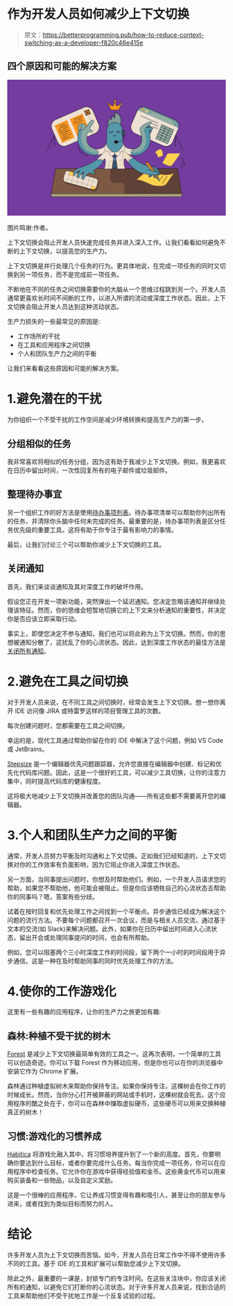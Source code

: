 # 作为开发人员如何减少上下文切换

> 原文：<https://betterprogramming.pub/how-to-reduce-context-switching-as-a-developer-f820c46e415e>

## 四个原因和可能的解决方案

![](img/1cf3bb68169a02b858c5b7297b7beb5c.png)

图片鸣谢:作者。

上下文切换会阻止开发人员快速完成任务并进入深入工作。让我们看看如何避免不断的上下文切换，以提高您的生产力。

上下文切换是并行处理几个任务的行为。更具体地说，在完成一项任务的同时又切换到另一项任务，而不是完成前一项任务。

不断地在不同的任务之间切换需要你的大脑从一个思维过程跳到另一个。开发人员通常更喜欢长时间不间断的工作，以进入所谓的流动或深度工作状态。因此，上下文切换会阻止开发人员达到这种流动状态。

生产力损失的一些最常见的原因是:

*   工作场所的干扰
*   在工具和应用程序之间切换
*   个人和团队生产力之间的平衡

让我们来看看这些原因和可能的解决方案。

# 1.避免潜在的干扰

为你组织一个不受干扰的工作空间是减少环境转换和提高生产力的第一步。

## **分组相似的任务**

我非常喜欢将相似的任务分组，因为这有助于我减少上下文切换。例如，我更喜欢在日历中留出时间，一次性回复所有的电子邮件或垃圾邮件。

## **整理待办事宜**

另一个组织工作的好方法是使用[待办事项列表](https://www.stepsize.com/blog/how-to-organise-your-todos-as-a-software-engineer)。待办事项清单可以帮助你列出所有的任务，并清除你头脑中任何未完成的任务。最重要的是，待办事项列表是区分任务优先级的重要工具。这将有助于你专注于最有影响力的事情。

最后，让我们讨论三个可以帮助你减少上下文切换的工具。

## **关闭通知**

首先，我们来谈谈通知及其对深度工作的破坏作用。

假设您正在开发一项新功能，突然弹出一个延迟通知。您决定忽略该通知并继续处理该特征。然而，你的思维会短暂地切换它的上下文来分析通知的重要性，并决定你是否应该立即采取行动。

事实上，即使您决定不参与通知，我们也可以将此称为上下文切换。然而，你的思想被通知分散了，这扰乱了你的心流状态。因此，达到深度工作状态的最佳方法是[关闭所有通知](https://support.google.com/chrome/answer/3220216?hl=en&co=GENIE.Platform%3DDesktop)。

# 2.避免在工具之间切换

对于开发人员来说，在不同工具之间切换时，经常会发生上下文切换。想一想你离开 IDE 访问像 JIRA 或特雷罗这样的项目管理工具的次数。

每次创建问题时，您都需要在工具之间切换。

幸运的是，现代工具通过帮助你留在你的 IDE 中解决了这个问题，例如 VS Code 或 JetBrains。

[Stepsize](https://www.stepsize.com/?utm_medium=medium&utm_source=referral&utm_campaign=context%20switching) 是一个编辑器优先问题跟踪器，允许您直接在编辑器中创建、标记和优先化代码库问题。因此，这是一个很好的工具，可以减少工具切换，让你的注意力集中，同时提高代码库的健康程度。

这将极大地减少上下文切换并改善您的团队沟通——所有这些都不需要离开您的编辑器。

# 3.个人和团队生产力之间的平衡

通常，开发人员努力平衡及时沟通和上下文切换。正如我们已经知道的，上下文切换对你的工作效率有负面影响，因为它阻止你进入深度工作状态。

另一方面，当同事提出问题时，你想及时帮助他们。例如，一个开发人员请求您的帮助，如果您不帮助他，他可能会被阻止。但是你应该牺牲自己的心流状态去帮助你的同事吗？嗯，答案有些分歧。

试着在按时回复和优先处理工作之间找到一个平衡点。异步通信已经成为解决这个问题的流行方法。不要每个问题都召开一次会议，而是与相关人员交流，通过基于文本的交流(如 Slack)来解决问题。此外，如果你在日历中留出时间进入心流状态，留出开会或处理同事提问的时间，也会有所帮助。

例如，您可以阻塞两个三小时深度工作的时间段，留下两个一小时的时间段用于异步通信。这是一种在及时帮助同事的同时优先处理工作的方法。

# 4.使你的工作游戏化

这里有一些有趣的应用程序，让你的生产力之旅更加有趣:

## **森林:种植不受干扰的树木**

[Forest](https://www.forestapp.cc/) 是减少上下文切换最简单有效的工具之一。这再次表明，一个简单的工具可以创造奇迹。你可以下载 Forest 作为移动应用，但是你也可以在你的浏览器中安装它作为 Chrome 扩展。

森林通过种植虚拟树木来帮助你保持专注。如果你保持专注，这棵树会在你工作的时候成长。然而，当你分心打开被屏蔽的网站或手机时，这棵树就会死去。这个应用程序的酷之处在于，你可以在森林中赚取虚拟硬币，这些硬币可以用来交换种植真正的树木！

## **习惯:游戏化的习惯养成**

[Habitica](https://habitica.com/static/home) 将游戏化融入其中，将习惯培养提升到了一个新的高度。首先，你要明确你要达到什么目标，或者你要完成什么任务。每当你完成一项任务，你可以在应用程序中检查任务。它允许你在游戏中获得经验值和金币。这些黄金代币可以用来购买装备和一些物品，以及自定义奖励。

这是一个很棒的应用程序，它让养成习惯变得有趣和吸引人，甚至让你的朋友参与进来，或者找到为类似目标而努力的人。

# 结论

许多开发人员为上下文切换而苦恼。如今，开发人员在日常工作中不得不使用许多不同的工具。基于 IDE 的工具和扩展可以帮助您减少上下文切换。

除此之外，最重要的一课是，封锁专门的专注时间。在这些关注块中，你应该关闭所有的通知，以避免它们打断你的心流状态。对于许多开发人员来说，找到合适的工具来帮助他们不受干扰地工作是一个反复试验的过程。